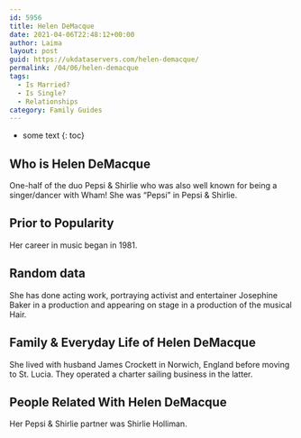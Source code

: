 ```yaml
---
id: 5956
title: Helen DeMacque
date: 2021-04-06T22:48:12+00:00
author: Laima
layout: post
guid: https://ukdataservers.com/helen-demacque/
permalink: /04/06/helen-demacque
tags:
  - Is Married?
  - Is Single?
  - Relationships
category: Family Guides
---
```


* some text
{: toc}


## Who is Helen DeMacque
                  
                  
                  
One-half of the duo Pepsi & Shirlie who was also well known for being a singer/dancer with Wham! She was &#8220;Pepsi&#8221; in Pepsi & Shirlie. 
                  
              
            
              
            
                
                
                
## Prior to Popularity
                  
                  
                  
Her career in music began in 1981. 
                  
              
            
              
            
                
                
                
## Random data
                  
                  
                  
She has done acting work, portraying activist and entertainer Josephine Baker in a production and appearing on stage in a production of the musical Hair. 
                  
              
            
              
            
                
                
                
## Family & Everyday Life of Helen DeMacque
                  
                  
                  
She lived with husband James Crockett in Norwich, England before moving to St. Lucia. They operated a charter sailing business in the latter. 
                  
              
            
              
            
                
                
                
## People Related With Helen DeMacque
                  
                  
                  
Her Pepsi & Shirlie partner was Shirlie Holliman. 
                  
              
            
              
            
                
              
            
              
              
            
            
              
            
          
          
          